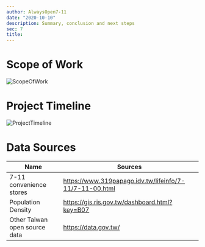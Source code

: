 ```yaml
---
author: AlwaysOpen7-11
date: "2020-10-10"
description: Summary, conclusion and next steps
sec: 7
title:
---
```


# Scope of Work

![ScopeOfWork](ScopeOfWork.png)

# Project Timeline

![ProjectTimeline](ProjectTimeline.png)

# Data Sources

 Name                         | Sources
 -----------------------------|---------------------------------------------------------
7-11 convenience stores       | https://www.319papago.idv.tw/lifeinfo/7-11/7-11-00.html 
Population Density            | https://gis.ris.gov.tw/dashboard.html?key=B07 
Other Taiwan open source data | https://data.gov.tw/ 
